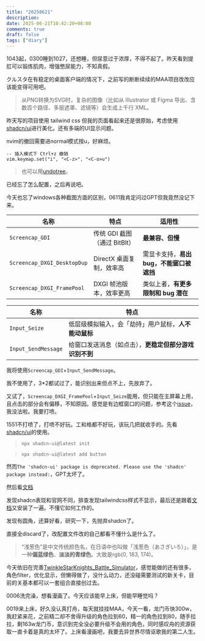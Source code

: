 ```yaml
---
title: "20250621"
description: 
date: 2025-06-21T10:42:20+08:00
comments: true
draft: false
tags: ["diary"]
---
```

1043起，0300睡到1027，还想睡，但尿意过于浓厚，不得不起了。昨天看到提肛可以锻炼肌肉，增强憋尿能力，不知真假。

クルスタ在有稳定的桌面客户端的情况下，之前写的断断续续的MAA项目改改应该能变得可用吧。

> 从PNG转换为SVG时，复杂的图像（比如从 Illustrator 或 Figma 导出、含数百个路径、多层遮罩、滤镜等）会生成上千行 XML。

昨天写的项目使用 tailwind css 但我的页面看起来还是很原始，考虑使用[shadcn/ui](https://ui.shadcn.com/)进行美化。还有多端的UI显示问题。

nvim的撤回需要进normal模式按u，好麻烦。

```
-- 插入模式下 Ctrl+z 撤销
vim.keymap.set("i", "<C-z>", "<C-o>u")
```

> 也可以用[undotree](https://github.com/mbbill/undotree)。

已经忘了怎么配置，之后再说吧。

今天也忘了windows各种截图方面的区别，0611我肯定问过GPT但我竟然没记下来。

| 名称                          | 特点                   | 适用性                      |
| --------------------------- | -------------------- | ------------------------ |
| `Screencap_GDI`             | 传统 GDI 截图（通过 BitBlt） | **最兼容、但慢**               |
| `Screencap_DXGI_DesktopDup` | DirectX 桌面复制，效率高     | 需显卡支持，**易出 bug，不能窗口被遮挡** |
| `Screencap_DXGI_FramePool`  | DXGI 帧池版本，效率更高       | 类似上者，**有更多限制和 bug 潜在**   |

| 名称                  | 特点                            |
| ------------------- | ----------------------------- |
| `Input_Seize`       | 低层级模拟输入，会「劫持」用户鼠标，**人不能动鼠标**  |
| `Input_SendMessage` | 给窗口发送消息（如点击），**更稳定但部分游戏识别不到** |

我将使用`Screencap_GDI`+`Input_SendMessage`。

我不使用了，3*2都试过了，能识别出来但点不上，先放弃了。

又试了，`Screencap_DXGI_FramePool`+`Input_Seize`能用，但只能在主屏幕上用，且点击的部分会有偏移，不知原因。感觉是有边框窗口的问题，参考这个[issue](https://github.com/MaaXYZ/MaaFramework/issues/536)，我没法啦。我要打喷。

1551不打喷了，打喷不好玩。工和格都不好玩，该玩几把就收手的。先看[shadcn/ui](https://ui.shadcn.com/)的使用。

> `npx shadcn-ui@latest init`

> `npx shadcn-ui@latest add button`

然而`The 'shadcn-ui' package is deprecated. Please use the 'shadcn' package instead:`，GPT太坏了。

然后看[文档](https://ui.shadcn.com/docs/cli)

发现shadcn表现和官网不同，排查发现tailwindcss样式不显示，最后还是跟着[文档](https://tailwindcss.com/docs/installation/using-vite)又安装了一遍。不懂它如何工作的。

发现有圆角，还算好看，研究一下，先抛弃shadcn了。

直接全discard了，改配置文件改的自己都看不懂什么是什么了。

> “浅葱色”是中文传统颜色名，在日语中也叫做「浅葱色（あさぎいろ）」，是一种**偏蓝绿色**、**淡淡的青绿色**。大致是rgb(0, 183, 174)。

今天依旧在完善[TwinkleStarKnights_Battle_Simulator](https://github.com/xxfttkx/TwinkleStarKnights_Battle_Simulator)，感觉能做的还有很多，角色filter，优化显示，但懒得做了，没什么动力，还没碰需要测试的新关卡，目前的关基本都可以一套组合直接创过去。

0006洗完澡，想看漫画了。今天应该能早上床，但能早睡觉吗？

0019来上床，好久没认真打舟，每天就挂挂MAA，今天一看，龙门币快300w，我赶紧来花，之前精二却不舍得升级的角色拉到60，精一的角色拉到80，随手拉拉，剩163w龙门币，意识到完全没必要升级不会用的角色，同时感叹舟的资源获取一直卡着是真的太坏了。上床看漫画吧，我要去异世界尽情讴歌我的第二人生。
